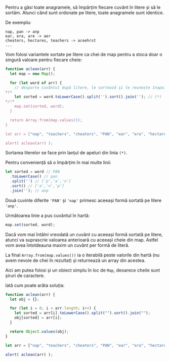 Pentru a găsi toate anagramele, să împărțim fiecare cuvânt în litere și să le sortăm. Atunci când sunt ordonate pe litere, toate anagramele sunt identice.

De exemplu:

```
nap, pan -> anp
ear, era, are -> aer
cheaters, hectares, teachers -> aceehrst
...
```

Vom folosi variantele sortate pe litere ca chei de map pentru a stoca doar o singură valoare pentru fiecare cheie:

```js run
function aclean(arr) {
  let map = new Map();

  for (let word of arr) {
    // desparte cuvântul după litere, le sortează și le reunește înapoi
*!*
    let sorted = word.toLowerCase().split('').sort().join(''); // (*)
*/!*
    map.set(sorted, word);
  }

  return Array.from(map.values());
}

let arr = ["nap", "teachers", "cheaters", "PAN", "ear", "era", "hectares"];

alert( aclean(arr) );
```

Sortarea literelor se face prin lanțul de apeluri din linia `(*)`.

Pentru conveniență să o împărțim în mai multe linii:

```js
let sorted = word // PAN
  .toLowerCase() // pan
  .split('') // ['p','a','n']
  .sort() // ['a','n','p']
  .join(''); // anp
```

Două cuvinte diferite `'PAN'` și `'nap'` primesc aceeași formă sortată pe litere `'anp'`.

Următoarea linie a pus cuvântul în hartă:

```js
map.set(sorted, word);
```

Dacă vom mai întâlni vreodată un cuvânt cu aceeași formă sortată pe litere, atunci va suprascrie valoarea anterioară cu aceeași cheie din map. Astfel vom avea întotdeauna maxim un cuvânt per formă de literă.

La final `Array.from(map.values())` ia o iterabilă peste valorile din hartă (nu avem nevoie de chei în rezultat) și returnează un array din acestea.

Aici am putea folosi și un obiect simplu în loc de `Map`, deoarece cheile sunt șiruri de caractere.

Iată cum poate arăta soluția:

```js run demo
function aclean(arr) {
  let obj = {};

  for (let i = 0; i < arr.length; i++) {
    let sorted = arr[i].toLowerCase().split("").sort().join("");
    obj[sorted] = arr[i];
  }

  return Object.values(obj);
}

let arr = ["nap", "teachers", "cheaters", "PAN", "ear", "era", "hectares"];

alert( aclean(arr) );
```
